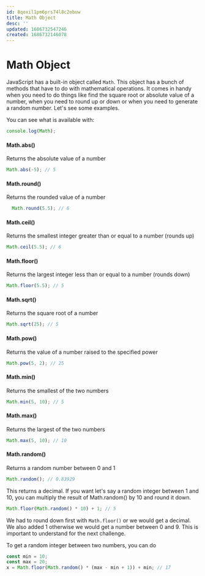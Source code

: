 ```yaml
---
id: 8qoxil1pm6prs74l8c2obuw
title: Math Object
desc: ''
updated: 1686732547246
created: 1686732146078
---
```

# Math Object

JavaScript has a built-in object called `Math`. This object has a bunch of methods that have to do with mathematical operations. It comes in handy when you need to do things like find the square root or absolute value of a number, when you need to round up or down or when you need to generate a random number. Let's see some examples.

You can see what is available with:

```JavaScript
console.log(Math);
```

#### Math.abs()

Returns the absolute value of a number

```JavaScript
Math.abs(-5); // 5
```

#### Math.round()

Returns the rounded value of a number

```JavaScript
  Math.round(5.5); // 6
```

#### Math.ceil()

Returns the smallest integer greater than or equal to a number (rounds up)

```JavaScript
Math.ceil(5.5); // 6
```

#### Math.floor()

Returns the largest integer less than or equal to a number (rounds down)

```JavaScript
Math.floor(5.5); // 5
```

#### Math.sqrt()

Returns the square root of a number

```JavaScript
Math.sqrt(25); // 5
```

#### Math.pow()

Returns the value of a number raised to the specified power

```JavaScript
Math.pow(5, 2); // 25
```

#### Math.min()

Returns the smallest of the two numbers

```JavaScript
Math.min(5, 10); // 5
```

#### Math.max()

Returns the largest of the two numbers

```JavaScript
Math.max(5, 10); // 10
```

#### Math.random()

Returns a random number between 0 and 1

```JavaScript
Math.random(); // 0.83929
```

This returns a decimal. If you want let's say a random integer between 1 and 10, you can multiply the result of Math.random() by 10 and round it down.

```JavaScript
Math.floor(Math.random() * 10) + 1; // 5
```

We had to round down first with `Math.floor()` or we would get a decimal. We also added 1 otherwise we would get a number between 0 and 9. This is important to understand for the next challenge.

To get a random integer between two numbers, you can do

```JavaScript
const min = 10;
const max = 20;
x = Math.floor(Math.random() * (max - min + 1)) + min; // 17
```
